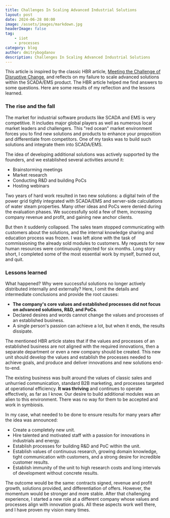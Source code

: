 ```yaml
---
title: Challenges In Scaling Advanced Industrial Solutions
layout: post
date: 2024-06-28 00:00
image: /assets/images/markdown.jpg
headerImage: false
tag:
    - iiot
    - processes
category: blog
author: dmitrybogdanov
description: Challenges In Scaling Advanced Industrial Solutions
---
```


This article is inspired by the classic HBR article, [Meeting the Challenge of Disruptive Change](https://hbr.org/2000/03/meeting-the-challenge-of-disruptive-change), and reflects on my failure to scale advanced solutions within the SCADA/EMS product. The HBR article helped me find answers to some questions. Here are some results of my reflection and the lessons learned.

### The rise and the fall
The market for industrial software products like SCADA and EMS is very competitive. It includes major global players as well as numerous local market leaders and challengers. This "red ocean" market environment forces you to find new solutions and products to enhance your proposition and differentiate from competitors. One of my tasks was to build such solutions and integrate them into SCADA/EMS.

The idea of developing additional solutions was actively supported by the founders, and we established several activities around it:

- Brainstorming meetings
- Market research
- Conducting R&D and building PoCs
- Hosting webinars

Two years of hard work resulted in two new solutions: a digital twin of the power grid tightly integrated with SCADA/EMS and server-side calculations of water steam properties. Many other ideas and PoCs were denied during the evaluation phases. We successfully sold a few of them, increasing company revenue and profit, and gaining new anchor clients. 

But then it suddenly collapsed. The sales team stopped communicating with customers about the solutions, and the internal knowledge sharing and education process was frozen. I was left alone with the task of commissioning the already sold modules to customers. My requests for new human resources were continuously rejected for six months. Long story short, I completed some of the most essential work by myself, burned out, and quit.

### Lessons learned
What happened? Why were successful solutions no longer actively distributed internally and externally? Here, I omit the details and intermediate conclusions and provide the root causes:

- **The company's core values and established processes did not focus on advanced solutions, R&D, and PoCs**.
- Declared desires and words cannot change the values and processes of an established business.
- A single person's passion can achieve a lot, but when it ends, the results dissipate.

The mentioned HBR article states that if the values and processes of an established business are not aligned with the required innovations, then a separate department or even a new company should be created. This new unit should develop the values and establish the processes needed to achieve goals, and produce and deliver innovations and new solutions end-to-end.

The existing business was built around the values of classic sales and unhurried communication, standard B2B marketing, and processes targeted at operational efficiency. **It was thriving** and continues to operate effectively, as far as I know. Our desire to build additional modules was an alien to this environment. There was no way for them to be accepted and work in symbiosis.

In my case, what needed to be done to ensure results for many years after the idea was announced:

- Create a completely new unit.
- Hire talented and motivated staff with a passion for innovations in industrials and energy.
- Establish processes for building R&D and PoC within the unit.
- Establish values of continuous research, growing domain knowledge, tight communication with customers, and a strong desire for incredible customer results.
- Establish immunity of the unit to high research costs and long intervals of development without concrete results.

The outcome would be the same: contracts signed, revenue and profit growth, solutions provided, and differentiation of offers. However, the momentum would be stronger and more stable. After that challenging experience, I started a new role at a different company whose values and processes align with innovation goals. All these aspects work well there, and I have proven my vision many times.



